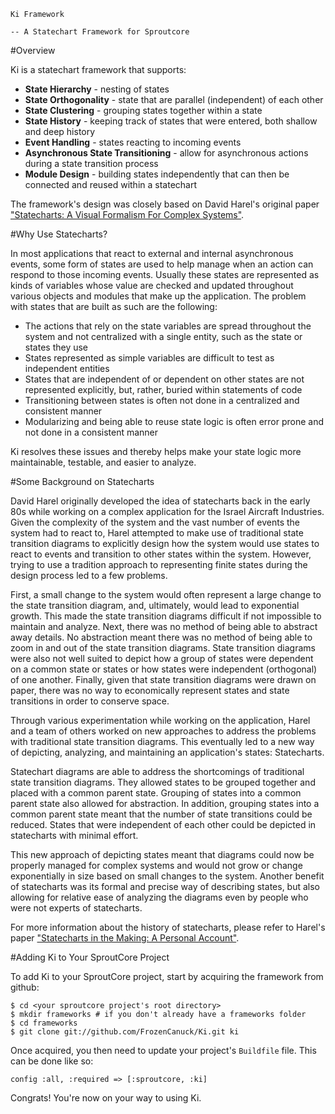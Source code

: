     Ki Framework
    
    -- A Statechart Framework for Sproutcore

#Overview

Ki is a statechart framework that supports:

  * __State Hierarchy__ - nesting of states
  * __State Orthogonality__ - state that are parallel (independent) of each other
  * __State Clustering__ - grouping states together within a state 
  * __State History__ - keeping track of states that were entered, both shallow and deep history
  * __Event Handling__ - states reacting to incoming events
  * __Asynchronous State Transitioning__ - allow for asynchronous actions during a state transition process
  * __Module Design__ - building states independently that can then be connected and reused within a statechart
  
The framework's design was closely based on David Harel's original paper ["Statecharts: A Visual Formalism For Complex Systems"](http://www.wisdom.weizmann.ac.il/~harel/papers/Statecharts.pdf).

#Why Use Statecharts?

In most applications that react to external and internal asynchronous events, some form of states are used to 
help manage when an action can respond to those incoming events. Usually these states are represented as kinds of
variables whose value are checked and updated throughout various objects and modules that make up the application.
The problem with states that are built as such are the following:

  * The actions that rely on the state variables are spread throughout the system and not 
    centralized with a single entity, such as the state or states they use
  * States represented as simple variables are difficult to test as independent entities
  * States that are independent of or dependent on other states are not represented explicitly, but, 
    rather, buried within statements of code
  * Transitioning between states is often not done in a centralized and consistent manner
  * Modularizing and being able to reuse state logic is often error prone and not done in a consistent manner
  
Ki resolves these issues and thereby helps make your state logic more maintainable, testable, and easier to analyze. 

#Some Background on Statecharts

David Harel originally developed the idea of statecharts back in the early 80s while working on a complex application for the 
Israel Aircraft Industries. Given the complexity of the system and the vast number of events the system had
to react to, Harel attempted to make use of traditional state transition diagrams to explicitly design how the 
system would use states to react to events and transition to other states within the system. However, trying to use a tradition 
approach to representing finite states during the design process led to a few problems. 

First, a small change to the system would often represent a large change to the state transition diagram, and, ultimately, 
would lead to exponential growth. This made the state transition diagrams difficult if not
impossible to maintain and analyze. Next, there was no method of being able to abstract away details. No abstraction 
meant there was no method of being able to zoom in and out of the state transition diagrams. State transition diagrams were 
also not well suited to depict how a group of states were dependent on a common state or states or how states were independent 
(orthogonal) of one another. Finally, given that state transition diagrams were drawn on paper, there was no way to economically represent 
states and state transitions in order to conserve space.   

Through various experimentation while working on the application, Harel and a team of others worked on new approaches 
to address the problems with traditional state transition diagrams. This eventually led to a new way of depicting, analyzing,
and maintaining an application's states: Statecharts.  

Statechart diagrams are able to address the shortcomings of traditional state transition diagrams. They allowed states to be grouped
together and placed with a common parent state. Grouping of states into a common parent state also allowed for abstraction. 
In addition, grouping states into a common parent state meant that the number of state transitions could be reduced.
States that were independent of each other could be depicted in statecharts with minimal effort. 

This new approach of depicting states meant that diagrams could now be properly managed for complex systems and would not
grow or change exponentially in size based on small changes to the system. Another benefit of statecharts was its 
formal and precise way of describing states, but also allowing for relative ease of analyzing the diagrams even by people who 
were not experts of statecharts.           
    
For more information about the history of statecharts, please refer to Harel's paper ["Statecharts in the Making: 
A Personal Account"](http://www.wisdom.weizmann.ac.il/~harel/papers/Statecharts.History.pdf).

#Adding Ki to Your SproutCore Project

To add Ki to your SproutCore project, start by acquiring the framework from github:

    $ cd <your sproutcore project's root directory>
    $ mkdir frameworks # if you don't already have a frameworks folder
    $ cd frameworks
    $ git clone git://github.com/FrozenCanuck/Ki.git ki
  
Once acquired, you then need to update your project's `Buildfile` file. This can be done like so:

    config :all, :required => [:sproutcore, :ki]
  
Congrats! You're now on your way to using Ki.